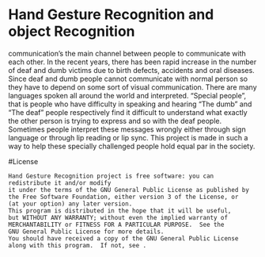 # Hand Gesture Recognition and object Recognition



communication’s the main channel between people to communicate with each other. In the recent years, there has been rapid increase in the number of deaf and dumb victims due to birth defects, accidents and oral diseases. Since deaf and dumb people cannot communicate with normal person so they have to depend on some sort of visual communication. There are many languages spoken all around the world and interpreted. “Special people”, that is people who have difficulty in speaking and hearing “The dumb” and “The deaf” people respectively find it difficult to understand what exactly the other person is trying to express and so with the deaf people. Sometimes people interpret these messages wrongly either through sign language or through lip reading or lip sync. This project is made in such a way to help these specially challenged people hold equal par in the society.

#License

<pre><code>Hand Gesture Recognition project is free software: you can redistribute it and/or modify
it under the terms of the GNU General Public License as published by
the Free Software Foundation, either version 3 of the License, or
(at your option) any later version.
This program is distributed in the hope that it will be useful,
but WITHOUT ANY WARRANTY; without even the implied warranty of
MERCHANTABILITY or FITNESS FOR A PARTICULAR PURPOSE.  See the
GNU General Public License for more details.
You should have received a copy of the GNU General Public License
along with this program.  If not, see . </code></pre>
